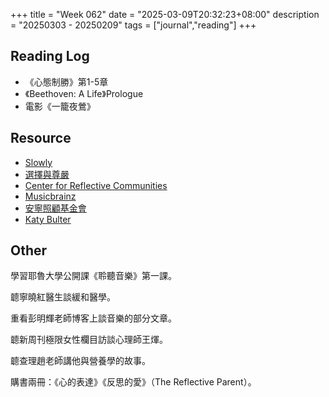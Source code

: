 +++
title = "Week 062"
date = "2025-03-09T20:32:23+08:00"
description = "20250303 - 20250209"
tags = ["journal","reading"]
+++

## Reading Log

* 《心態制勝》第1-5章
* 《Beethoven: A Life》Prologue
* 電影《一籠夜鶯》

## Resource

* [Slowly](https://slowly.app)
* [選擇與尊嚴](https://www.lwpa.org.cn)
* [Center for Reflective Communities](https://www.reflectivecommunities.org)
* [Musicbrainz](https://musicbrainz.org/)
* [安寧照顧基金會](https://www.hospice.org.tw/)
* [Katy Bulter](http://www.katybutler.com/author/)

## Other

學習耶魯大學公開課《聆聽音樂》第一課。

聼寧曉紅醫生談緩和醫學。

重看彭明輝老師博客上談音樂的部分文章。

聼新周刊極限女性欄目訪談心理師王煇。

聼查理趙老師講他與營養學的故事。

購書兩冊：《心的表達》《反思的愛》（The Reflective Parent）。

